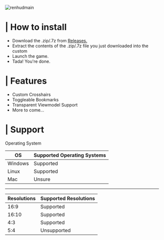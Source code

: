 ![renhudmain](https://user-images.githubusercontent.com/87461596/187691644-4a9e2f4b-4342-4989-8715-edc0da91d577.png)



# | How to install

- Download the .zip/.7z from [Releases.](https://github.com/AleksiVibes/RenHud-V2/releases)
- Extract the contents of the .zip/.7z file you just downloaded into the custom
- Launch the game.
- Tada! You're done.

# | Features

- Custom Crosshairs
- Toggleable Bookmarks
- Transparent Viewmodel Support
- More to come... <br/>

# | Support

Operating System <br/>

| OS | Supported Operating Systems |
| ----------- | ----------- |
| Windows | Supported |
| Linux | Supported |
| Mac | Unsure |

---------------

| Resolutions | Supported Resolutions |
| ----------- | ----------- |
| 16:9 | Supported |
| 16:10 |  Supported |
| 4:3 | Supported |
| 5:4 | Unsupported |
